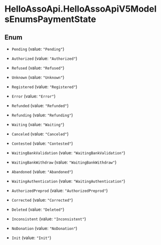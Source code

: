 # HelloAssoApi.HelloAssoApiV5ModelsEnumsPaymentState

## Enum


* `Pending` (value: `"Pending"`)

* `Authorized` (value: `"Authorized"`)

* `Refused` (value: `"Refused"`)

* `Unknown` (value: `"Unknown"`)

* `Registered` (value: `"Registered"`)

* `Error` (value: `"Error"`)

* `Refunded` (value: `"Refunded"`)

* `Refunding` (value: `"Refunding"`)

* `Waiting` (value: `"Waiting"`)

* `Canceled` (value: `"Canceled"`)

* `Contested` (value: `"Contested"`)

* `WaitingBankValidation` (value: `"WaitingBankValidation"`)

* `WaitingBankWithdraw` (value: `"WaitingBankWithdraw"`)

* `Abandoned` (value: `"Abandoned"`)

* `WaitingAuthentication` (value: `"WaitingAuthentication"`)

* `AuthorizedPreprod` (value: `"AuthorizedPreprod"`)

* `Corrected` (value: `"Corrected"`)

* `Deleted` (value: `"Deleted"`)

* `Inconsistent` (value: `"Inconsistent"`)

* `NoDonation` (value: `"NoDonation"`)

* `Init` (value: `"Init"`)


